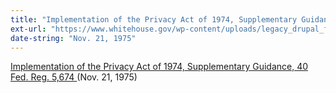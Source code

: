 ```yaml
---
title: "Implementation of the Privacy Act of 1974, Supplementary Guidance, 40 Fed. Reg. 5,674"
ext-url: "https://www.whitehouse.gov/wp-content/uploads/legacy_drupal_files/omb/assets/OMB/inforeg/implementation1974.pdf"
date-string: "Nov. 21, 1975"
---
```

[Implementation of the Privacy Act of 1974, Supplementary Guidance, 40 Fed. Reg. 5,674 ](https://www.whitehouse.gov/wp-content/uploads/legacy_drupal_files/omb/assets/OMB/inforeg/implementation1974.pdf) (Nov. 21, 1975)
